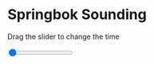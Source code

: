 <h1>Springbok Sounding</h1>
<p>Drag the slider to change the time</p>

<div class="slidecontainer">
<input oninput='setImage(this)' class="slider" type="range" min="0" max="1" value="0" step="1" />
<img id='img'/>
</div>

<script>
var img = document.getElementById('img');
var img_array = ['/assets/images/skwt/skd_spr_wrfout_d01_2020-05-06_12:00:00.png',];
function setImage(obj)
{
        var value = obj.value;
        img.src = img_array[value];

}
</script>
